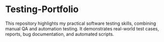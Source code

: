 # Testing-Portfolio
This repository highlights my practical software testing skills, combining manual QA and automation testing. It demonstrates real-world test cases, reports, bug documentation, and automated scripts.
